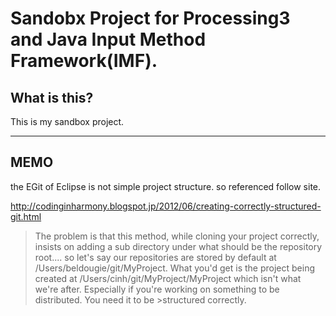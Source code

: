# Sandobx Project for Processing3 and Java Input Method Framework(IMF).

## What is this?
This is my sandbox project.

---
## MEMO
the EGit of Eclipse is not simple project structure. so referenced follow site.

http://codinginharmony.blogspot.jp/2012/06/creating-correctly-structured-git.html 
>The problem is that this method, while cloning your project correctly, insists on adding a sub directory under what should be the repository root.... so let's say our repositories are stored by default at /Users/beldougie/git/MyProject. What you'd get is the project being created at /Users/cinh/git/MyProject/MyProject which isn't what we're after. Especially if you're working on something to be distributed. You need it to be >structured correctly. 
